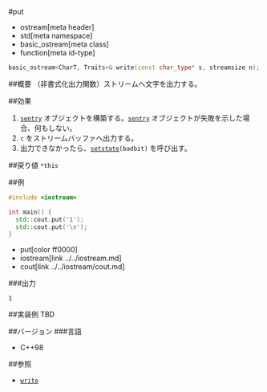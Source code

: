 #put
* ostream[meta header]
* std[meta namespace]
* basic_ostream[meta class]
* function[meta id-type]

```cpp
basic_ostream<CharT, Traits>& write(const char_type* s, streamsize n);
```

##概要
（非書式化出力関数）ストリームへ文字を出力する。

##効果
1. [`sentry`](sentry.md) オブジェクトを構築する。[`sentry`](sentry.md) オブジェクトが失敗を示した場合、何もしない。
1. `c` をストリームバッファへ出力する。
1. 出力できなかったら、[`setstate`](../../ios/basic_ios/setstate.md)`(badbit)` を呼び出す。

##戻り値
`*this`

##例
```cpp
#include <iostream>

int main() {
  std::cout.put('1');
  std::cout.put('\n');
}
```
* put[color ff0000]
* iostream[link ../../iostream.md]
* cout[link ../../iostream/cout.md]

###出力
```
1
```

##実装例
TBD

##バージョン
###言語
- C++98

##参照
- [`write`](write.md)
